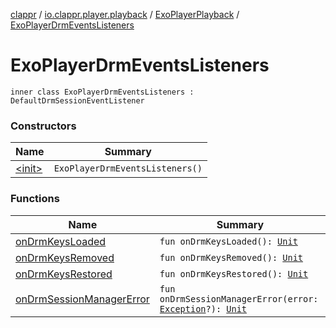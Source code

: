 [clappr](../../../index.md) / [io.clappr.player.playback](../../index.md) / [ExoPlayerPlayback](../index.md) / [ExoPlayerDrmEventsListeners](./index.md)

# ExoPlayerDrmEventsListeners

`inner class ExoPlayerDrmEventsListeners : DefaultDrmSessionEventListener`

### Constructors

| Name | Summary |
|---|---|
| [&lt;init&gt;](-init-.md) | `ExoPlayerDrmEventsListeners()` |

### Functions

| Name | Summary |
|---|---|
| [onDrmKeysLoaded](on-drm-keys-loaded.md) | `fun onDrmKeysLoaded(): `[`Unit`](https://kotlinlang.org/api/latest/jvm/stdlib/kotlin/-unit/index.html) |
| [onDrmKeysRemoved](on-drm-keys-removed.md) | `fun onDrmKeysRemoved(): `[`Unit`](https://kotlinlang.org/api/latest/jvm/stdlib/kotlin/-unit/index.html) |
| [onDrmKeysRestored](on-drm-keys-restored.md) | `fun onDrmKeysRestored(): `[`Unit`](https://kotlinlang.org/api/latest/jvm/stdlib/kotlin/-unit/index.html) |
| [onDrmSessionManagerError](on-drm-session-manager-error.md) | `fun onDrmSessionManagerError(error: `[`Exception`](https://developer.android.com/reference/java/lang/Exception.html)`?): `[`Unit`](https://kotlinlang.org/api/latest/jvm/stdlib/kotlin/-unit/index.html) |
